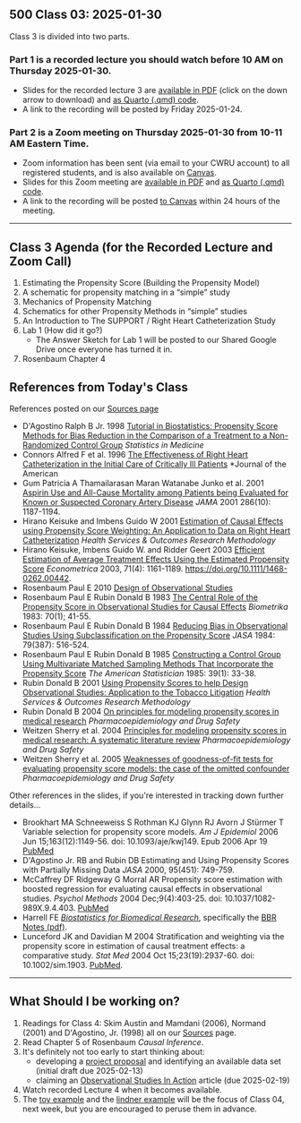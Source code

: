 ## 500 Class 03: 2025-01-30

Class 3 is divided into two parts.

### Part 1 is a recorded lecture you should watch before 10 AM on Thursday 2025-01-30.

- Slides for the recorded lecture 3 are [available in PDF](https://github.com/THOMASELOVE/500-slides-2025/blob/main/500_slides03r.pdf) (click on the down arrow to download) and [as Quarto (.qmd) code](https://github.com/THOMASELOVE/500-slides-2025/blob/main/500_slides03r.qmd).
- A link to the recording will be posted by Friday 2025-01-24.

### Part 2 is a Zoom meeting on Thursday 2025-01-30 from **10-11 AM** Eastern Time. 

- Zoom information has been sent (via email to your CWRU account) to all registered students, and is also available on [Canvas](https://canvas.case.edu).
- Slides for this Zoom meeting are [available in PDF](https://github.com/THOMASELOVE/500-slides-2025/blob/main/500_slides03z.pdf) and [as Quarto (.qmd) code](https://github.com/THOMASELOVE/500-slides-2025/blob/main/500_slides03z.qmd).
- A link to the recording will be posted [to Canvas](https://canvas.case.edu/) within 24 hours of the meeting.

----

## Class 3 Agenda (for the Recorded Lecture and Zoom Call)

1. Estimating the Propensity Score (Building the Propensity Model)
2. A schematic for propensity matching in a “simple” study
3. Mechanics of Propensity Matching
4. Schematics for other Propensity Methods in “simple” studies
5. An Introduction to The SUPPORT / Right Heart Catheterization Study
6. Lab 1 (How did it go?)
    - The Answer Sketch for Lab 1 will be posted to our Shared Google Drive once everyone has turned it in.
7. Rosenbaum Chapter 4

## References from Today's Class

References posted on our [Sources page](https://github.com/THOMASELOVE/500-classes-2023/tree/main/sources)

- D'Agostino Ralph B Jr. 1998 [Tutorial in Biostatistics: Propensity Score Methods for Bias Reduction in the Comparison of a Treatment to a Non-Randomized Control Group](https://github.com/THOMASELOVE/500-classes-2023/tree/main/sources/articles/D'Agostino%201998%20SIM%20Tutorial%20on%20Propensity%20Scores.pdf) *Statistics in Medicine*
- Connors Alfred F et al. 1996 [The Effectiveness of Right Heart Catheterization in the Initial Care of Critically Ill Patients](https://github.com/THOMASELOVE/500-classes-2023/tree/main/sources/articles/articles/Connors%20et%20al%201996%20JAMA%20The%20Right%20Heart%20Catheterization%20Study.pdf) *Journal of the American 
- Gum Patricia A Thamailarasan Maran Watanabe Junko et al. 2001 [Aspirin Use and All-Cause Mortality among Patients being Evaluated for Known or Suspected Coronary Artery Disease](https://github.com/THOMASELOVE/500-classes-2023/tree/main/sources/articles/Gum%202001%20JAMA%20Aspirin%20Use%20Propensity%20Analysis.pdf) *JAMA* 2001 286(10): 1187-1194.
- Hirano Keisuke and Imbens Guido W 2001 [Estimation of Causal Effects using Propensity Score Weighting: An Application to Data on Right Heart Catheterization](https://github.com/THOMASELOVE/500-classes-2023/tree/main/sources/articles/Hirano%20and%20Imbens%202001%20Weighting%20in%20RHC.pdf) *Health Services & Outcomes Research Methodology*
- Hirano Keisuke, Imbens Guido W. and Ridder Geert 2003 [Efficient Estimation of Average Treatment Effects Using the Estimated Propensity Score](https://github.com/THOMASELOVE/500-classes-2023/tree/main/sources/articles/Hirano%20Imbens%20Ridder%20Efficient%20Estimation%20of%20ATE.pdf) *Econometrica* 2003, 71(4): 1161-1189. https://doi.org/10.1111/1468-0262.00442.
- Rosenbaum Paul E 2010 [Design of Observational Studies](https://github.com/THOMASELOVE/500-classes-2023/tree/main/sources/articles/Rosenbaum%20PR%202010%20Design%20of%20Observational%20Studies.pdf)
- Rosenbaum Paul E Rubin Donald B 1983 [The Central Role of the Propensity Score in Observational Studies for Causal Effects](https://github.com/THOMASELOVE/500-classes-2023/tree/main/sources/articles/Rosenbaum%20and%20Rubin%201983.pdf) *Biometrika* 1983: 70(1); 41-55.
- Rosenbaum Paul E Rubin Donald B 1984 [Reducing Bias in Observational Studies Using Subclassification on the Propensity Score](https://github.com/THOMASELOVE/500-classes-2023/tree/main/sources/articles/Rosenbaum%20and%20Rubin%201984%20JASA.pdf) *JASA* 1984: 79(387): 516-524.
- Rosenbaum Paul E Rubin Donald B 1985 [Constructing a Control Group Using Multivariate Matched Sampling Methods That Incorporate the Propensity Score](https://github.com/THOMASELOVE/500-classes-2023/tree/main/sources/articles/Rosenbaum%20and%20Rubin%201985.pdf) *The American Statistician* 1985: 39(1): 33-38.
- Rubin Donald B 2001 [Using Propensity Scores to help Design Observational Studies: Application to the Tobacco Litigation](https://github.com/THOMASELOVE/500-classes-2023/tree/main/sources/articles/Rubin%202001%20Tobacco%20Litigation%20article.pdf) *Health Services & Outcomes Research Methodology*
- Rubin Donald B 2004 [On principles for modeling propensity scores in medical research](https://github.com/THOMASELOVE/500-classes-2023/tree/main/sources/articles/Rubin%202004%20editorial%20Pharmacoepidemiology%20and%20Drug%20Safety%20on%20Propensity%20Score%20Principles.pdf) *Pharmacoepidemiology and Drug Safety*
- Weitzen Sherry et al. 2004 [Principles for modeling propensity scores in medical research: A systematic literature review](https://github.com/THOMASELOVE/500-classes-2023/tree/main/sources/articles/Weitzen%20et%20al%202004%20Systematic%20Literature%20Review%20of%20Propensity%20Score%20Usage.pdf) *Pharmacoepidemiology and Drug Safety*
- Weitzen Sherry et al. 2005 [Weaknesses of goodness-of-fit tests for evaluating propensity score models: the case of the omitted confounder](https://github.com/THOMASELOVE/500-classes-2023/tree/main/sources/articles/Weitzen%20et%20al%202005%20Why%20goodness%20of%20fit%20tests%20aren't%20appropriate%20for%20evaluating%20propensity%20score%20models.pdf) *Pharmacoepidemiology and Drug Safety*

Other references in the slides, if you're interested in tracking down further details...

- Brookhart MA Schneeweiss S Rothman KJ Glynn RJ Avorn J Stürmer T Variable selection for propensity score models. *Am J Epidemiol* 2006 Jun 15;163(12):1149-56. doi: 10.1093/aje/kwj149. Epub 2006 Apr 19 [PubMed](https://pubmed.ncbi.nlm.nih.gov/16624967/)
- D'Agostino Jr. RB and Rubin DB Estimating and Using Propensity Scores with Partially Missing Data *JASA* 2000, 95(451): 749-759.
- McCaffrey DF Ridgeway G Morral AR Propensity score estimation with boosted regression for evaluating causal effects in observational studies. *Psychol Methods* 2004 Dec;9(4):403-25. doi: 10.1037/1082-989X.9.4.403. [PubMed](https://pubmed.ncbi.nlm.nih.gov/15598095/)
- Harrell FE *[Biostatistics for Biomedical Research](http://hbiostat.org/bbr/)*, specifically the [BBR Notes (pdf)](http://hbiostat.org/doc/bbr.pdf). 
- Lunceford JK and Davidian M 2004 Stratification and weighting via the propensity score in estimation of causal treatment effects: a comparative study. *Stat Med* 2004 Oct 15;23(19):2937-60. doi: 10.1002/sim.1903. [PubMed](https://pubmed.ncbi.nlm.nih.gov/15351954/).

----


## What Should I be working on?

1. Readings for Class 4: Skim Austin and Mamdani (2006), Normand (2001) and D'Agostino, Jr. (1998) all on our [Sources](https://github.com/THOMASELOVE/500-sources) page.
2. Read Chapter 5 of Rosenbaum *Causal Inference*.
3. It's definitely not too early to start thinking about:
    - developing a [project proposal](https://thomaselove.github.io/500-2025/proj500.html) and identifying an available data set (initial draft due 2025-02-13)
    - claiming an [Observational Studies In Action](https://thomaselove.github.io/500-2025/osia.html) article (due 2025-02-19)
4. Watch recorded Lecture 4 when it becomes available.
5. The [toy example](https://github.com/THOMASELOVE/500-data/tree/master/toy) and the [lindner example](https://github.com/THOMASELOVE/500-data/tree/master/lindner) will be the focus of Class 04, next week, but you are encouraged to peruse them in advance.
